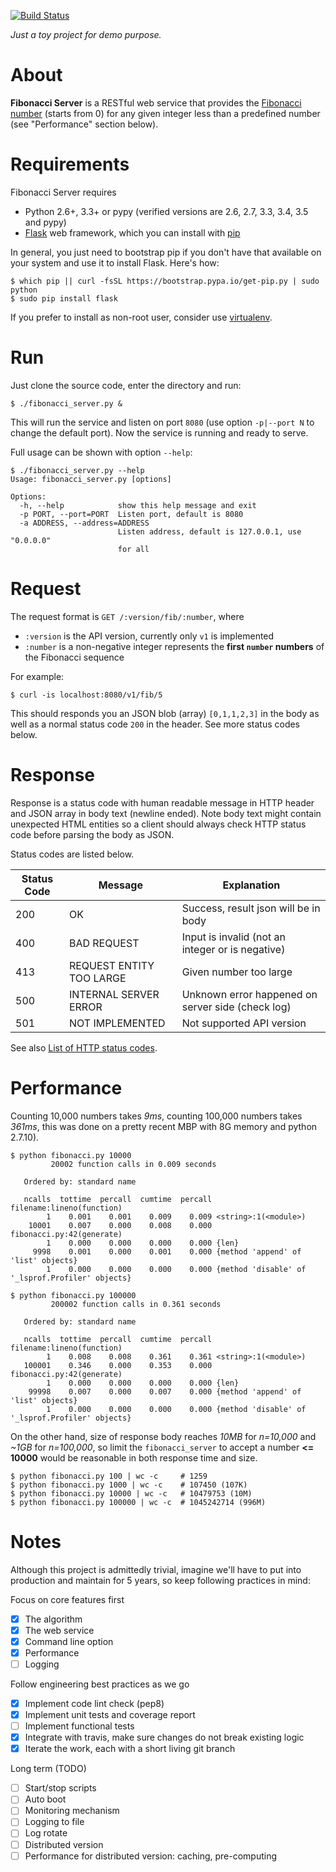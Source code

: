 [![Build Status](https://travis-ci.org/ymattw/fibonacci-server.svg?branch=master)](https://travis-ci.org/ymattw/fibonacci-server)

_Just a toy project for demo purpose._

# About

**Fibonacci Server** is a RESTful web service that provides the [Fibonacci
number](https://en.wikipedia.org/wiki/Fibonacci_number) (starts from 0) for any
given integer less than a predefined number (see "Performance" section below).

# Requirements

Fibonacci Server requires

- Python 2.6+, 3.3+ or pypy (verified versions are 2.6, 2.7, 3.3, 3.4, 3.5 and pypy)
- [Flask](http://flask.pocoo.org/) web framework, which you can install with
  [pip](https://pip.pypa.io/en/stable/)

In general, you just need to bootstrap pip if you don't have that available on
your system and use it to install Flask.  Here's how:

```
$ which pip || curl -fsSL https://bootstrap.pypa.io/get-pip.py | sudo python
$ sudo pip install flask
```

If you prefer to install as non-root user, consider use
[virtualenv](http://docs.python-guide.org/en/latest/dev/virtualenvs/).

# Run

Just clone the source code, enter the directory and run:

```
$ ./fibonacci_server.py &
```

This will run the service and listen on port `8080` (use option `-p|--port N`
to change the default port). Now the service is running and ready to serve.

Full usage can be shown with option `--help`:

```
$ ./fibonacci_server.py --help
Usage: fibonacci_server.py [options]

Options:
  -h, --help            show this help message and exit
  -p PORT, --port=PORT  Listen port, default is 8080
  -a ADDRESS, --address=ADDRESS
                        Listen address, default is 127.0.0.1, use "0.0.0.0"
                        for all
```

# Request

The request format is `GET /:version/fib/:number`, where

- `:version` is the API version, currently only `v1` is implemented
- `:number` is a non-negative integer represents the **first `number` numbers**
  of the Fibonacci sequence

For example:

```
$ curl -is localhost:8080/v1/fib/5
```

This should responds you an JSON blob (array) `[0,1,1,2,3]` in the body as well
as a normal status code `200` in the header.  See more status codes below.

# Response

Response is a status code with human readable message in HTTP header and JSON
array in body text (newline ended).  Note body text might contain unexpected
HTML entities so a client should always check HTTP status code before parsing
the body as JSON.

Status codes are listed below.

| Status Code   | Message                  | Explanation                                       |
| ------------- | ------------------------ | ------------------------------------------------- |
| 200           | OK                       | Success, result json will be in body              |
| 400           | BAD REQUEST              | Input is invalid (not an integer or is negative)  |
| 413           | REQUEST ENTITY TOO LARGE | Given number too large                            |
| 500           | INTERNAL SERVER ERROR    | Unknown error happened on server side (check log) |
| 501           | NOT IMPLEMENTED          | Not supported API version                         |

See also [List of HTTP status codes](https://en.wikipedia.org/wiki/List_of_HTTP_status_codes).

# Performance

Counting 10,000 numbers takes _9ms_, counting 100,000 numbers takes _361ms_,
this was done on a pretty recent MBP with 8G memory and python 2.7.10).

```
$ python fibonacci.py 10000
         20002 function calls in 0.009 seconds

   Ordered by: standard name

   ncalls  tottime  percall  cumtime  percall filename:lineno(function)
        1    0.001    0.001    0.009    0.009 <string>:1(<module>)
    10001    0.007    0.000    0.008    0.000 fibonacci.py:42(generate)
        1    0.000    0.000    0.000    0.000 {len}
     9998    0.001    0.000    0.001    0.000 {method 'append' of 'list' objects}
        1    0.000    0.000    0.000    0.000 {method 'disable' of '_lsprof.Profiler' objects}

$ python fibonacci.py 100000
         200002 function calls in 0.361 seconds

   Ordered by: standard name

   ncalls  tottime  percall  cumtime  percall filename:lineno(function)
        1    0.008    0.008    0.361    0.361 <string>:1(<module>)
   100001    0.346    0.000    0.353    0.000 fibonacci.py:42(generate)
        1    0.000    0.000    0.000    0.000 {len}
    99998    0.007    0.000    0.007    0.000 {method 'append' of 'list' objects}
        1    0.000    0.000    0.000    0.000 {method 'disable' of '_lsprof.Profiler' objects}
```

On the other hand, size of response body reaches _10MB_ for _n=10,000_ and
_~1GB_ for _n=100,000_, so limit the `fibonacci_server` to accept a number **<=
10000** would be reasonable in both response time and size.

```
$ python fibonacci.py 100 | wc -c     # 1259
$ python fibonacci.py 1000 | wc -c    # 107450 (107K)
$ python fibonacci.py 10000 | wc -c   # 10479753 (10M)
$ python fibonacci.py 100000 | wc -c  # 1045242714 (996M)
```

# Notes

Although this project is admittedly trivial, imagine we'll have to put into
production and maintain for 5 years, so keep following practices in mind:

Focus on core features first

- [X] The algorithm
- [X] The web service
- [X] Command line option
- [X] Performance
- [ ] Logging

Follow engineering best practices as we go

- [X] Implement code lint check (pep8)
- [X] Implement unit tests and coverage report
- [ ] Implement functional tests
- [X] Integrate with travis, make sure changes do not break existing logic
- [X] Iterate the work, each with a short living git branch

Long term (TODO)

- [ ] Start/stop scripts
- [ ] Auto boot
- [ ] Monitoring mechanism
- [ ] Logging to file
- [ ] Log rotate
- [ ] Distributed version
- [ ] Performance for distributed version: caching, pre-computing
